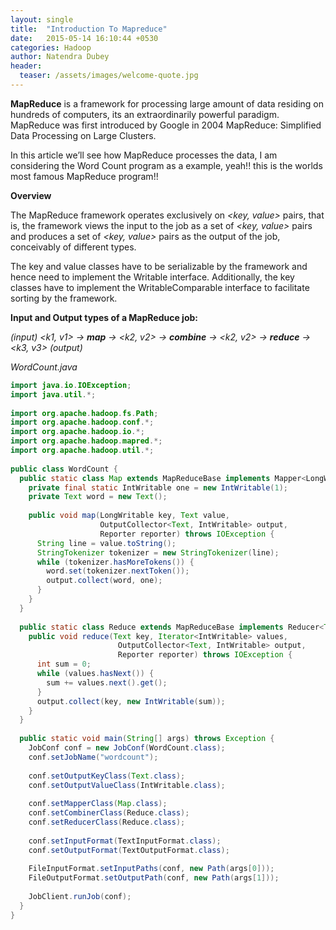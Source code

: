 ```yaml
---
layout: single
title:  "Introduction To Mapreduce"
date:   2015-05-14 16:10:44 +0530
categories: Hadoop
author: Natendra Dubey
header:
  teaser: /assets/images/welcome-quote.jpg
---
```


**MapReduce** is a framework for processing large amount of data residing on hundreds of computers, its an extraordinarily powerful paradigm. MapReduce was first introduced by Google in 2004 MapReduce: Simplified Data Processing on Large Clusters.

In this article we’ll see how MapReduce processes the data, I am considering the Word Count program as a example, yeah!! this is the worlds most famous MapReduce program!!


**Overview**

The MapReduce framework operates exclusively on *<key, value>* pairs, that is, the framework views the input to the job as a set of *<key, value>* pairs and produces a set of *<key, value>* pairs as the output of the job, conceivably of different types.

The key and value classes have to be serializable by the framework and hence need to implement the Writable interface. Additionally, the key classes have to implement the WritableComparable interface to facilitate sorting by the framework.

 

**Input and Output types of a MapReduce job:**

*(input) <k1, v1> -> **map** -> <k2, v2> -> **combine** -> <k2, v2> -> **reduce** -> <k3, v3> (output)*

*WordCount.java*
```java
import java.io.IOException;
import java.util.*;
 
import org.apache.hadoop.fs.Path;
import org.apache.hadoop.conf.*;
import org.apache.hadoop.io.*;
import org.apache.hadoop.mapred.*;
import org.apache.hadoop.util.*;
 
public class WordCount {
  public static class Map extends MapReduceBase implements Mapper<LongWritable, Text, Text, IntWritable> {
    private final static IntWritable one = new IntWritable(1);
    private Text word = new Text();
  
    public void map(LongWritable key, Text value, 
                    OutputCollector<Text, IntWritable> output, 
                    Reporter reporter) throws IOException {
      String line = value.toString();
      StringTokenizer tokenizer = new StringTokenizer(line);
      while (tokenizer.hasMoreTokens()) {
        word.set(tokenizer.nextToken());
        output.collect(word, one);
      }
    }
  }
  
  public static class Reduce extends MapReduceBase implements Reducer<Text, IntWritable, Text, IntWritable> {
    public void reduce(Text key, Iterator<IntWritable> values, 
                        OutputCollector<Text, IntWritable> output, 
                        Reporter reporter) throws IOException {
      int sum = 0;
      while (values.hasNext()) {
        sum += values.next().get();
      }
      output.collect(key, new IntWritable(sum));
    }
  }
  
  public static void main(String[] args) throws Exception {
    JobConf conf = new JobConf(WordCount.class);
    conf.setJobName("wordcount");
    
    conf.setOutputKeyClass(Text.class);
    conf.setOutputValueClass(IntWritable.class);
    
    conf.setMapperClass(Map.class);
    conf.setCombinerClass(Reduce.class);
    conf.setReducerClass(Reduce.class);
    
    conf.setInputFormat(TextInputFormat.class);
    conf.setOutputFormat(TextOutputFormat.class);
    
    FileInputFormat.setInputPaths(conf, new Path(args[0]));
    FileOutputFormat.setOutputPath(conf, new Path(args[1]));
    
    JobClient.runJob(conf);
  }
}
```
